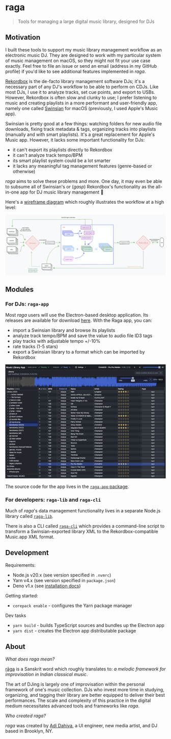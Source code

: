 # raga

> Tools for managing a large digital music library, designed for DJs

## Motivation

I built these tools to support my music library management workflow as an electronic music DJ. They
are designed to work with my particular system of music management on macOS, so they might not fit
your use case exactly. Feel free to file an issue or send an email (address in my GitHub profile) if
you'd like to see additional features implemented in _raga_.

[Rekordbox](https://rekordbox.com/en/) is the de-facto library management software DJs; it's a
necessary part of any DJ's workflow to be able to perform on CDJs. Like most DJs, I use it to
analyze tracks, set cue points, and export to USBs. However, Rekordbox is often slow and clunky to
use; I prefer listening to music and creating playlists in a more performant and user-friendly app,
namely one called [Swinsian](https://swinsian.com/) for macOS (previously, I used Apple's Music app).

Swinsian is pretty good at a few things: watching folders for new audio file downloads, fixing
track metadata & tags, organizing tracks into playlists (manually and with smart playlists). It's a
great replacement for Apple's Music app. However, it lacks some important functionality for DJs:

- it can't export its playlists directly to Rekordbox
- it can't analyze track tempo/BPM
- its smart playlist system could be a lot smarter
- it lacks any meaningful tag management features (genre-based or otherwise)

_raga_ aims to solve these problems and more. One day, it may even be able to subsume all of
Swinsian's or (_gasp_) Rekordbox's functionality as the all-in-one app for DJ music library
management 🔮

Here's a [wireframe diagram](https://www.tldraw.com/s/v2_c_VSSSVWHve_idwkbeO6FrB?viewport=97%2C-757%2C4053%2C2350&page=page%3Apage)
which roughly illustrates the workflow at a high level:

![tldraw diagram](./packages/raga-app/docs/wireframe.png)

## Modules

### For DJs: `raga-app`

Most _raga_ users will use the Electron-based desktop application. Its releases are available for
download [here](https://github.com/adidahiya/raga/releases). With the Raga app, you
can:

- import a Swinsian library and browse its playlists
- analyze track tempo/BPM and save the value to audio file ID3 tags
- play tracks with adjustable tempo +/-10%
- rate tracks (1-5 stars)
- export a Swinsian library to a format which can be imported by Rekordbox

![app screenshot](./packages/raga-app/docs/app.png)

The source code for the app lives in the
[`raga-app` package](https://github.com/adidahiya/raga/blob/main/packages/raga-app/README.md).

### For developers: `raga-lib` and `raga-cli`

Much of _raga_'s data management functionality lives in a separate Node.js library called
[`raga-lib`](https://github.com/adidahiya/raga/blob/main/packages/raga-lib/README.md).

There is also a CLI called
[`raga-cli`](https://github.com/adidahiya/raga/blob/main/packages/raga-cli/README.md)
which provides a command-line script to transform a Swinsian-exported library XML to the
Rekordbox-compatible Music.app XML format.

## Development

Requirements:

- Node.js v20.x (see version specified in `.nvmrc`)
- Yarn v4.x (see version specified in `package.json`)
- Deno v1.x (see [installation docs](https://docs.deno.com/runtime/manual/getting_started/installation))

Getting started:

- `corepack enable` - configures the Yarn package manager

Dev tasks

- `yarn build` - builds TypeScript sources and bundles up the Electron app
- `yarn dist` - creates the Electron app distributable package

## About

_What does raga mean?_

[rāga](https://en.wikipedia.org/wiki/Raga) is a Sanskrit word which roughly translates to:
_a melodic framework for improvisation in Indian classical music_.

The art of DJing is largely one of improvisation within the personal framework of one's music
collection. DJs who invest more time in studying, organizing, and tagging their library are better
equipped to deliver their best performances. The scale and complexity of this practice in the
digital medium necessitates advanced tools and frameworks like _raga_.

_Who created raga?_

_raga_ was created by [Adi Dahiya](https://adi.pizza/), a UI engineer, new media artist, and DJ
based in Brooklyn, NY.
